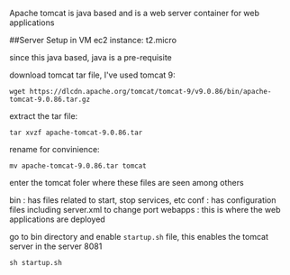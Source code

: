 Apache tomcat is java based and is a web server container for web applications

##Server Setup in VM
ec2 instance: t2.micro

since this java based, java is a pre-requisite

download tomcat tar file, I've used tomcat 9:
```
wget https://dlcdn.apache.org/tomcat/tomcat-9/v9.0.86/bin/apache-tomcat-9.0.86.tar.gz
```
extract the tar file:
```
tar xvzf apache-tomcat-9.0.86.tar
```
rename for convinience: 
```
mv apache-tomcat-9.0.86.tar tomcat
```
enter the tomcat foler where these files are seen among others

bin : has files related to start, stop services, etc
conf : has configuration files including server.xml to change port
webapps : this is where the web applications are deployed

go to bin directory and enable `startup.sh` file, this enables the tomcat server in the server 8081
```
sh startup.sh
```

